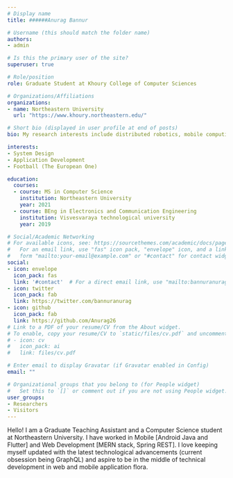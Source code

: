 ```yaml
---
# Display name
title: ######Anurag Bannur

# Username (this should match the folder name)
authors:
- admin

# Is this the primary user of the site?
superuser: true

# Role/position
role: Graduate Student at Khoury College of Computer Sciences

# Organizations/Affiliations
organizations:
- name: Northeastern University
  url: "https://www.khoury.northeastern.edu/"

# Short bio (displayed in user profile at end of posts)
bio: My research interests include distributed robotics, mobile computing and programmable matter.

interests:
- System Design
- Application Development
- Football (The European One)

education:
  courses:
  - course: MS in Computer Science
    institution: Northeastern University
    year: 2021
  - course: BEng in Electronics and Communication Engineering
    institution: Visvesvaraya technological university
    year: 2019

# Social/Academic Networking
# For available icons, see: https://sourcethemes.com/academic/docs/page-builder/#icons
#   For an email link, use "fas" icon pack, "envelope" icon, and a link in the
#   form "mailto:your-email@example.com" or "#contact" for contact widget.
social:
- icon: envelope
  icon_pack: fas
  link: '#contact'  # For a direct email link, use "mailto:bannuranurag@gmail.com".
- icon: twitter
  icon_pack: fab
  link: https://twitter.com/bannuranurag
- icon: github
  icon_pack: fab
  link: https://github.com/Anurag26
# Link to a PDF of your resume/CV from the About widget.
# To enable, copy your resume/CV to `static/files/cv.pdf` and uncomment the lines below.
# - icon: cv
#   icon_pack: ai
#   link: files/cv.pdf

# Enter email to display Gravatar (if Gravatar enabled in Config)
email: ""

# Organizational groups that you belong to (for People widget)
#   Set this to `[]` or comment out if you are not using People widget.
user_groups:
- Researchers
- Visitors
---
```


Hello! I am a Graduate Teaching Assistant and a Computer Science student at Northeastern University. I have worked in Mobile [Android Java and Flutter] and Web Development [MERN stack, Spring REST]. I love keeping myself updated with the latest technological advancements (current obsession being GraphQL) and aspire to be in the middle of technical development in web and mobile application flora.   


